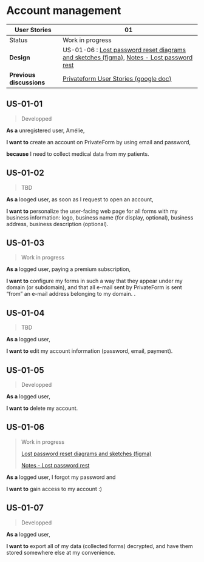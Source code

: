 # Account management

<!-- prettier-ignore -->
| User Stories | 01 |
| ---------- | ---- |
| Status | Work in progress |
| **Design** | US-01-06 : [Lost password reset diagrams and sketches (figma)](https://www.figma.com/file/G7Fm7WiOecw3n7MScbtSL9/Lost-password-reset), [Notes - Lost password rest](https://github.com/blindnet-io/product-management/blob/aa85548a2a32fb7e1a75b353d5632f155b3c9fbd/user-stories/Notes_Lost-password-reset.md)
| **Previous discussions** | [Privateform User Stories (google doc)](https://docs.google.com/document/d/1-_iVgamjIm0aH-txl2aVDIfSNRuwS-agKf74G1q1KRk/edit#heading=h.pqofnto5tlbp)

## US-01-01

> Developped

**As a** unregistered user, Amélie, 

**I want to** create an account on PrivateForm by using email and password, 

**because** I need to collect medical data from my patients.

## US-01-02

> TBD

**As a** looged user, as soon as I request to open an account, 

**I want to** personalize the user-facing web page for all forms with my business information: logo, business name (for display, optional), business address, business description (optional).

## US-01-03

> Work in progress

**As a** logged user, paying a premium subscription, 

**I want to** configure my forms in such a way that they appear under my domain (or subdomain), and that all e-mail sent by PrivateForm is sent “from” an e-mail address belonging to my domain. .

## US-01-04

> TBD

**As a** logged user, 

**I want to** edit my account information (password, email, payment).

## US-01-05

> Developped

**As a** logged user, 

**I want to** delete my account.

## US-01-06

> Work in progress
> 
> [Lost password reset diagrams and sketches (figma)](https://www.figma.com/file/G7Fm7WiOecw3n7MScbtSL9/Lost-password-reset)
> 
> [Notes - Lost password rest](https://github.com/blindnet-io/product-management/blob/aa85548a2a32fb7e1a75b353d5632f155b3c9fbd/user-stories/Notes_Lost-password-reset.md)

**As a** logged user, I forgot my password and 

**I want to** gain access to my account :)

## US-01-07

> Developped

**As a** logged user, 

**I want to** export all of my data (collected forms) decrypted, and have them stored somewhere else at my convenience.
